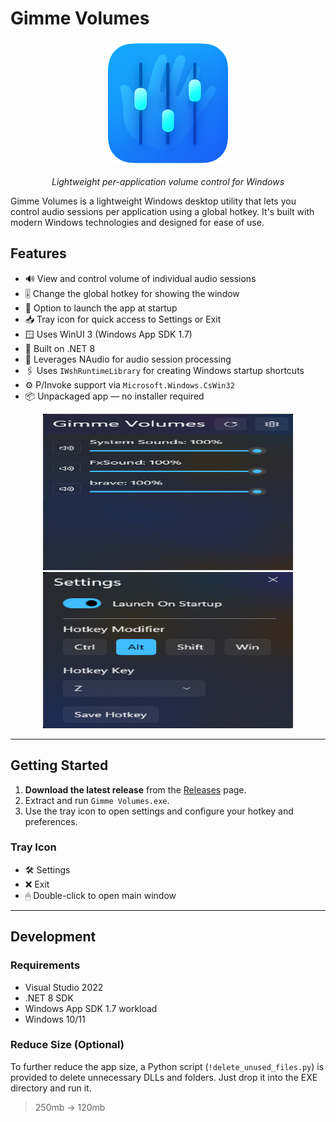 # Gimme Volumes
<div align="center">
  <img src="icon.png" alt="App Icon" width="200"/>
  <p><em>Lightweight per-application volume control for Windows</em></p>
</div>

Gimme Volumes is a lightweight Windows desktop utility that lets you control audio sessions per application using a global hotkey. It's built with modern Windows technologies and designed for ease of use.



## Features

- 🔊 View and control volume of individual audio sessions
- 🎚 Change the global hotkey for showing the window
- 🚀 Option to launch the app at startup
- 📥 Tray icon for quick access to Settings or Exit
- 🪟 Uses WinUI 3 (Windows App SDK 1.7)
- 🧰 Built on .NET 8
- 🧠 Leverages NAudio for audio session processing
- 🖇 Uses `IWshRuntimeLibrary` for creating Windows startup shortcuts
- ⚙️ P/Invoke support via `Microsoft.Windows.CsWin32`
- 📦 Unpackaged app — no installer required

<p align="center">
  <img src="mainwindow.png" alt="Main Window" width="400" height="250"/>
  <img src="settings.png" alt="Settings Window" width="400" height="250"/>
</p>


---

## Getting Started

1. **Download the latest release** from the [Releases](https://github.com/meltamagodan/Gimme-Volumes/releases) page.
2. Extract and run `Gimme Volumes.exe`.
3. Use the tray icon to open settings and configure your hotkey and preferences.

### Tray Icon

- 🛠 Settings
- ❌ Exit
- 🖱 Double-click to open main window

---

## Development

### Requirements

- Visual Studio 2022
- .NET 8 SDK
- Windows App SDK 1.7 workload
- Windows 10/11

### Reduce Size (Optional)

To further reduce the app size, a Python script (`!delete_unused_files.py`) is provided to delete unnecessary DLLs and folders. Just drop it into the EXE directory and run it.

> 250mb -> 120mb


